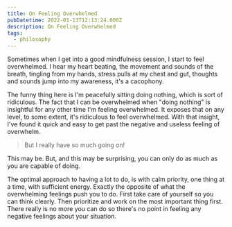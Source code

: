 ```yaml
---
title: On Feeling Overwhelmed
pubDatetime: 2022-01-13T12:13:24.000Z
description: On Feeling Overwhelmed
tags:
  - philosophy
---
```


Sometimes when I get into a good mindfulness session, I start to feel overwhelmed. I hear my heart beating, the movement and sounds of the breath, tingling from my hands, stress pulls at my chest and gut, thoughts and sounds jump into my awareness, it's a cacophony.

The funny thing here is I'm peacefully sitting doing nothing, which is sort of ridiculous. The fact that I can be overwhelmed when "doing nothing" is insightful for any other time I'm feeling overwhelmed. It exposes that on any level, to some extent, it's ridiculous to feel overwhelmed. With that insight, I've found it quick and easy to get past the negative and useless feeling of overwhelm.

> But I really have so much going on!

This may be. But, and this may be surprising, you can only do as much as you are capable of doing.

The optimal approach to having a lot to do, is with calm priority, one thing at a time, with sufficient energy. Exactly the opposite of what the overwhelming feelings push you to do. First take care of yourself so you can think clearly. Then prioritize and work on the most important thing first. There really is no more you can do so there's no point in feeling any negative feelings about your situation.
